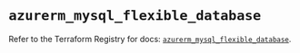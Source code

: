 # `azurerm_mysql_flexible_database`

Refer to the Terraform Registry for docs: [`azurerm_mysql_flexible_database`](https://registry.terraform.io/providers/hashicorp/azurerm/3.111.0/docs/resources/mysql_flexible_database).

